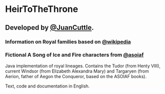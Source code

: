 # HeirToTheThrone

## Developed by [@JuanCuttle](https://github.com/JuanCuttle).

### Information on Royal families based on [@wikipedia](https://en.wikipedia.org/wiki/Main_Page)

### Fictional A Song of Ice and Fire characters from [@asoiaf](https://awoiaf.westeros.org/index.php/Main_Page)

Java implementation of royal lineages. Contains the Tudor (from Henty VIII), current Windsor (from Elizabeth Alexandra Mary) and Targaryen (from Aerion, father of Aegon the Conqueror, based on the ASOIAF books).

Text, code and documentation in English.